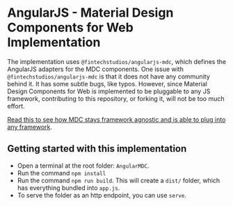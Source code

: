 # AngularJS - Material Design Components for Web Implementation

The implementation uses `@fintechstudios/angularjs-mdc`, which defines the AngularJS adapters for the MDC components. 
One issue with `@fintechstudios/angularjs-mdc` is that it does not have any community behind it. It has some subtle bugs, like typos.
However, since Material Design Components for Web is implemented to be pluggable to any JS framework, contributing to this repository, or forking it,
will not be too much effort.

[Read this to see how MDC stays framework agnostic and is able to plug into any framework](https://material.io/components/web/docs/architecture-overview/).

## Getting started with this implementation

* Open a terminal at the root folder: `AngularMDC`. 
* Run the command `npm install` 
* Run the command `npm run build`. This will create a `dist/` folder, which has everything bundled into `app.js`.
* To serve the folder as an http endpoint, you can use `serve`.
